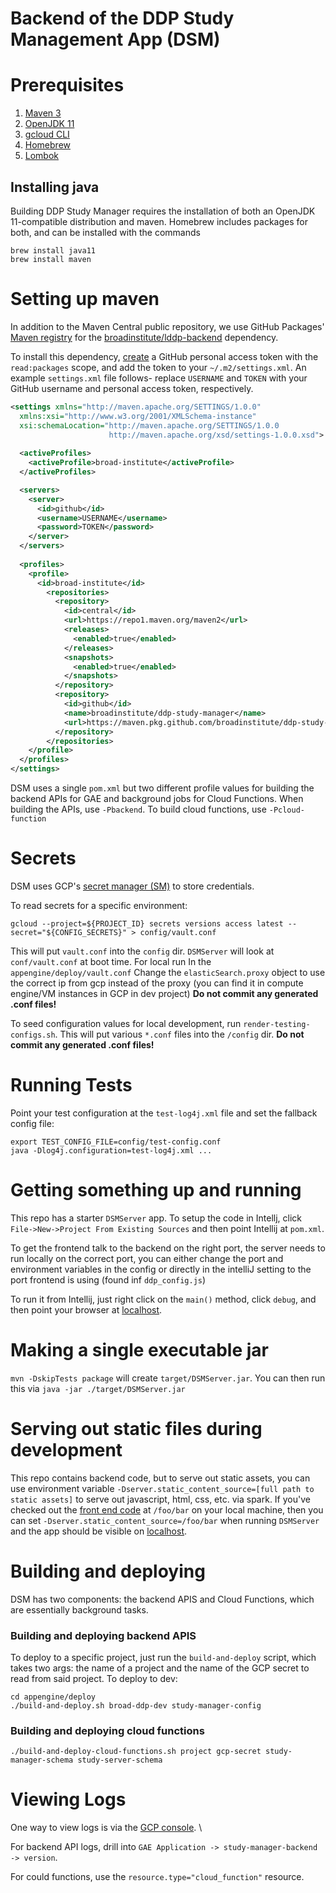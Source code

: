 # Backend of the DDP Study Management App (DSM)

# Prerequisites
1. [Maven 3](https://maven.apache.org/download.cgi)
2. [OpenJDK 11](https://openjdk.java.net/)
3. [gcloud CLI](https://cloud.google.com/sdk)
4. [Homebrew](https://brew.sh/)
5. [Lombok](https://projectlombok.org/setup/overview)

## Installing java
Building DDP Study Manager requires the installation of both an OpenJDK 11-compatible distribution
and maven. Homebrew includes packages for both, and can be installed with the commands
```
brew install java11
brew install maven
```

# Setting up maven
In addition to the Maven Central public repository, we use GitHub Packages' [Maven registry](https://docs.github.com/en/packages/working-with-a-github-packages-registry/working-with-the-apache-maven-registry)
for the [broadinstitute/lddp-backend](https://github.com/broadinstitute/lddp-backend) dependency.

To install this dependency, [create](https://docs.github.com/en/github/authenticating-to-github/keeping-your-account-and-data-secure/creating-a-personal-access-token)
a GitHub personal access token with the `read:packages` scope, and add the token to your
`~/.m2/settings.xml`. An example `settings.xml` file follows- replace `USERNAME` and `TOKEN` with your GitHub username and personal access token, respectively.
```xml
<settings xmlns="http://maven.apache.org/SETTINGS/1.0.0"
  xmlns:xsi="http://www.w3.org/2001/XMLSchema-instance"
  xsi:schemaLocation="http://maven.apache.org/SETTINGS/1.0.0
                      http://maven.apache.org/xsd/settings-1.0.0.xsd">
  
  <activeProfiles>
    <activeProfile>broad-institute</activeProfile>
  </activeProfiles>

  <servers>
    <server>
      <id>github</id>
      <username>USERNAME</username>
      <password>TOKEN</password>
    </server>
  </servers>
  
  <profiles>
    <profile>
      <id>broad-institute</id>
        <repositories>
          <repository>
            <id>central</id>
            <url>https://repo1.maven.org/maven2</url>
            <releases>
              <enabled>true</enabled>
            </releases>
            <snapshots>
              <enabled>true</enabled>
            </snapshots>
          </repository>
          <repository>
            <id>github</id>
            <name>broadinstitute/ddp-study-manager</name>
            <url>https://maven.pkg.github.com/broadinstitute/ddp-study-manager</url>
          </repository>
        </repositories>
    </profile>
  </profiles>
</settings>
```

DSM uses a single `pom.xml` but two different profile values for building the backend APIs
for GAE and background jobs for Cloud Functions.  When building the APIs, use `-Pbackend`.  To
build cloud functions, use `-Pcloud-function`

# Secrets
DSM uses GCP's [secret manager (SM)](https://cloud.google.com/secret-manager) to store credentials.

To read secrets for a specific environment:
```
gcloud --project=${PROJECT_ID} secrets versions access latest --secret="${CONFIG_SECRETS}" > config/vault.conf
```
This will put `vault.conf` into the `config` dir.  `DSMServer` will look at `conf/vault.conf` at boot time. For local run In the `appengine/deploy/vault.conf`
Change the `elasticSearch.proxy` object to use the correct ip from gcp instead of the proxy (you can find it in compute engine/VM instances in GCP in dev project)  **Do not
commit any generated .conf files!**

To seed configuration values for local development, run `render-testing-configs.sh`.   This will put
various `*.conf` files into the `/config` dir.  **Do not commit any generated .conf files!**

# Running Tests
Point your test configuration at the `test-log4j.xml` file and set the fallback config file:

```
export TEST_CONFIG_FILE=config/test-config.conf
java -Dlog4j.configuration=test-log4j.xml ...
```


# Getting something up and running
This repo has a starter `DSMServer` app.  To setup the code in Intellj, click `File->New->Project From Existing Sources`
and then point Intellij at `pom.xml`.

To get the frontend talk to the backend on the right port, the server needs to run locally on the correct port, you can either change the port and environment variables in the config or directly in the intelliJ setting to the port frontend is using (found inf `ddp_config.js`)

To run it from Intellij, just right click on the `main()` method, click `debug`,
and then point your browser at [localhost](http://localhost:4567). 

# Making a single executable jar
`mvn -DskipTests package` will create `target/DSMServer.jar`.  You can then run this via `java -jar ./target/DSMServer.jar`

# Serving out static files during development
This repo contains backend code, but to serve out static assets, you can use environment variable `-Dserver.static_content_source=[full path to static assets]`
to serve out javascript, html, css, etc. via spark.  If you've checked out the [front end code](https://github.com/broadinstitute/ddp-dsm-ui) at `/foo/bar`
on your local machine, then you can set `-Dserver.static_content_source=/foo/bar` when running `DSMServer` and the app should be visible on
[localhost](http://localhost:4567).

# Building and deploying
DSM has two components: the backend APIS and Cloud Functions, which are essentially background tasks.

### Building and deploying backend APIS

To deploy to a specific project, just run the `build-and-deploy` script, which takes two args: the name of a project and the name
of the GCP secret to read from said project.  To deploy to dev:

```
cd appengine/deploy
./build-and-deploy.sh broad-ddp-dev study-manager-config
```

### Building and deploying cloud functions
 ```
 ./build-and-deploy-cloud-functions.sh project gcp-secret study-manager-schema study-server-schema
 ```


# Viewing Logs
One way to view logs is via the [GCP console](https://console.cloud.google.com/logs/viewer).  \


For backend API logs, drill into `GAE Application -> study-manager-backend -> version`.

For could functions, use the `resource.type="cloud_function"` resource.
